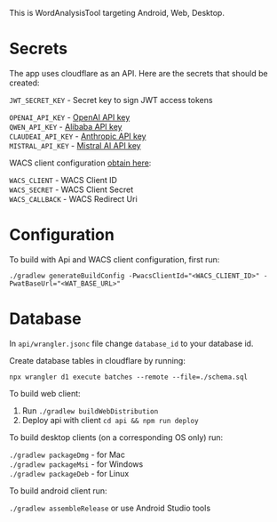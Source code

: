 This is WordAnalysisTool targeting Android, Web, Desktop.

# Secrets

The app uses cloudflare as an API. Here are the secrets that should be created:

`JWT_SECRET_KEY` - Secret key to sign JWT access tokens  

`OPENAI_API_KEY` - [OpenAI API key](https://platform.openai.com)  
`QWEN_API_KEY` - [Alibaba API key](https://home.console.alibabacloud.com)  
`CLAUDEAI_API_KEY` - [Anthropic API key](https://console.anthropic.com)  
`MISTRAL_API_KEY` - [Mistral AI API key](https://console.mistral.ai)  

WACS client configuration [obtain here](https://content.bibletranslationtools.org/user/settings/applications):

`WACS_CLIENT` - WACS Client ID  
`WACS_SECRET` - WACS Client Secret  
`WACS_CALLBACK` - WACS Redirect Uri  

# Configuration

To build with Api and WACS client configuration, first run:

`./gradlew generateBuildConfig -PwacsClientId="<WACS_CLIENT_ID>" -PwatBaseUrl="<WAT_BASE_URL>"`

# Database

In `api/wrangler.jsonc` file change `database_id` to your database id.

Create database tables in cloudflare by running:

`npx wrangler d1 execute batches --remote --file=./schema.sql`

To build web client:

1. Run `./gradlew buildWebDistribution`
2. Deploy api with client `cd api && npm run deploy`

To build desktop clients (on a corresponding OS only) run:

`./gradlew packageDmg` - for Mac  
`./gradlew packageMsi` - for Windows  
`./gradlew packageDeb` - for Linux  

To build android client run:

`./gradlew assembleRelease` or use Android Studio tools